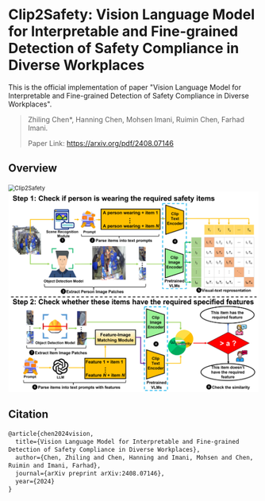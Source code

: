 # Clip2Safety: Vision Language Model for Interpretable and Fine-grained Detection of Safety Compliance in Diverse Workplaces
This is the official implementation of paper "Vision Language Model for Interpretable and Fine-grained Detection of Safety Compliance in Diverse Workplaces".

> Zhiling Chen*, Hanning Chen, Mohsen Imani, Ruimin Chen, Farhad Imani.
>
> Paper Link: https://arxiv.org/pdf/2408.07146

## Overview

<img src="./Figures/introduction.png" alt="Clip2Safety" style="zoom:80%;" />

<img src="./Figures/model.png" alt="Clip2Safety" style="zoom:80%;" />

## Citation
```
@article{chen2024vision,
  title={Vision Language Model for Interpretable and Fine-grained Detection of Safety Compliance in Diverse Workplaces},
  author={Chen, Zhiling and Chen, Hanning and Imani, Mohsen and Chen, Ruimin and Imani, Farhad},
  journal={arXiv preprint arXiv:2408.07146},
  year={2024}
}
```

